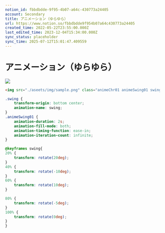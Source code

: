 ```yaml
---
notion_id: fbbdbdde-9f95-4b07-a64c-430773a24405
account: Secondary
title: アニメーション（ゆらゆら）
url: https://www.notion.so/fbbdbdde9f954b07a64c430773a24405
created_time: 2022-05-22T23:55:00.000Z
last_edited_time: 2023-12-04T15:34:00.000Z
sync_status: placeholder
sync_time: 2025-07-12T15:01:47.409559
---
```

# アニメーション（ゆらゆら）

![](https://prod-files-secure.s3.us-west-2.amazonaws.com/d58fe38c-a9d4-4466-aed9-85604b7b2c6d/55f2fec8-d6e1-4a77-bc0d-a6a2981436c6/Untitled.png?X-Amz-Algorithm=AWS4-HMAC-SHA256&X-Amz-Content-Sha256=UNSIGNED-PAYLOAD&X-Amz-Credential=ASIAZI2LB46635SQFQ7D%2F20250719%2Fus-west-2%2Fs3%2Faws4_request&X-Amz-Date=20250719T062611Z&X-Amz-Expires=3600&X-Amz-Security-Token=IQoJb3JpZ2luX2VjEIX%2F%2F%2F%2F%2F%2F%2F%2F%2F%2FwEaCXVzLXdlc3QtMiJGMEQCID72XbA4Mk9TJ67YWgyYaLlxwYpRqr8Hqtydh7VSycKWAiBK%2BQp%2FZ%2BIBQKdo%2FEClcrURg%2BUaBo64QRD5%2Bbju6I0E3yqIBAie%2F%2F%2F%2F%2F%2F%2F%2F%2F%2F8BEAAaDDYzNzQyMzE4MzgwNSIMjJi6UDrda6DuFMziKtwD%2BYpYg1xu7f%2BOzJYdv6WiuJNQ97%2BuSukvw9%2B4y%2BMzJNrL9WAhFwUsvJMjtoWPUfZa605MVlVuYseokZxAPr2nHubmIFzMWEjFEa5qq7TwB1KSZ0JpIymFNJjbL8H5qDHHOkSWmoF5g5o5BQvhpHI7YXdhV8T%2BuOLCpyXlNwU58JnLzJMxTuq5qACQMKWi9XJoX0YPEXW%2B%2BAeI9sAO2g0mTp2ghTXTsH4mn1dmvmji1b2I1cYaChrHazrAb7uVqa3QQA5Kgu61ToGXfaarqlLdcG%2BulODPOj%2Bqhr5XkoHY2N%2B6SdMY4SfN4g3CeEQFpugJEYLYyUoSqhoAPOYeU3vsFgQhwf280EvP5DnO%2F64ZAOottiGtlvnnTKZRChx4iMIR6Ls6flvozZu%2F78nAp8x3K5ZdTmA1d4lq1kexE8TkWNpOgjPKrVYqvwldu71fZfx4CI86c%2FvBbDM9YX3Ut0qV%2F0%2Bd%2BMnnWND9hDo1yS8wDKVY15IwFpQU428XrHNQtNAAefDOEZhmWi3nZcbacFy%2FH96873kYmpKVFVjEr60%2BJeECOpVjz7tE8m4vxmyXpXR8atx2zWRdc%2BRuKLKjiCYQwQ%2BOsXUwhGtZ242FbH%2FOno7bj25KIce2U%2BXpyWYwxcXswwY6pgEDlTbq8GktMPkeLr%2B%2B19xQWH9lLnhdP0oHymzYdJvnYTSbX%2FoB9RWbDOe4UI8IUkk%2BjKxLXUVEzOYJfwzkBlc%2BonFtsgfCpXlrgXFo58ubx4EPrnO5fNOzkFErnKuJXwzmgxg5Kjl6MPJ%2B167O6RppBcJdr54%2FOi0t45gN7tM5nfiTBGZnQW2UguC21Nl%2Bu4rPObiBUxfbG%2FJLh1OKFM0o2tOt90DM&X-Amz-Signature=4fad26e1263b77dd40a59c710136437334d38eb995b8cb02cdf16af3cab54e46&X-Amz-SignedHeaders=host&x-amz-checksum-mode=ENABLED&x-id=GetObject)
```html
<img src="./aseets/img/sample.png" class="animeChr01 animeSwing01 swing">
```
```scss
.swing {
    transform-origin: bottom center;
    animation-name: swing;
}
.animeSwing01 {
    animation-duration: 2s;
    animation-fill-mode: both;
    animation-timing-function: ease-in;
    animation-iteration-count: infinite;
}

@keyframes swing{
20% {
    transform: rotate(20deg);
}
40% {
    transform: rotate(-10deg);
}
60% {
    transform: rotate(10deg);
}

80% {
    transform: rotate(-5deg);
}
100% {
    transform: rotate(0deg);
}
}
```